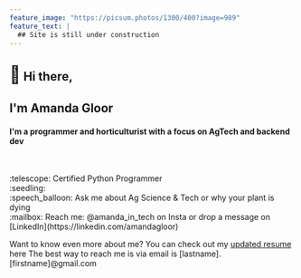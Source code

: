 ```yaml
---
feature_image: "https://picsum.photos/1300/400?image=989"
feature_text: |
  ## Site is still under construction 
---
```


<h2><span style="font-size:30px;">👋</span> Hi there,</h2>
<h2>I'm Amanda Gloor </h2>
<h4> I'm a programmer and horticulturist with a focus on AgTech and backend dev </h4>
<br>
<p>
:telescope: Certified Python Programmer <br>
:seedling:  <br> 
:speech_balloon: Ask me about Ag Science & Tech or why your plant is dying <br>
:mailbox: Reach me: @amanda_in_tech on Insta or drop a message on [LinkedIn](https://linkedin.com/amandagloor)
</p>

Want to know even more about me?
You can check out my [updated resume](resume.md) here
The best way to reach me is via email is [lastname].[firstname]@gmail.com
